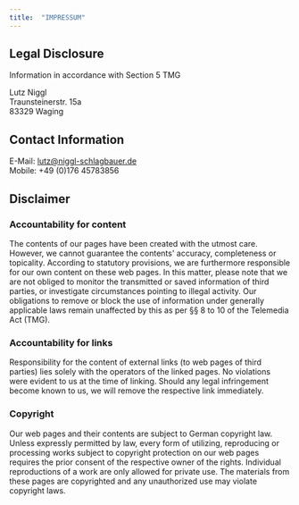 ```yaml
---
title:  "IMPRESSUM"
---
```


## Legal Disclosure
Information in accordance with Section 5 TMG

Lutz Niggl  
Traunsteinerstr. 15a  
83329 Waging

## Contact Information
E-Mail: <a href="mailto:lutz@niggl-schlagbauer.de">lutz@niggl-schlagbauer.de</a>  
Mobile: +49 (0)176 45783856  

## Disclaimer
### Accountability for content
The contents of our pages have been created with the utmost care. However, we cannot guarantee the contents' accuracy, completeness or topicality. According to statutory provisions, we are furthermore responsible for our own content on these web pages. In this matter, please note that we are not obliged to monitor the transmitted or saved information of third parties, or investigate circumstances pointing to illegal activity. 
Our obligations to remove or block the use of information under generally applicable laws remain unaffected by this as per §§ 8 to 10 of the Telemedia Act (TMG).

### Accountability for links
Responsibility for the content of external links (to web pages of third parties) lies solely with the operators of the linked pages. No violations were evident to us at the time of linking. Should any legal infringement become known to us, we will remove the respective 
link immediately.

### Copyright 
Our web pages and their contents are subject to German copyright law. Unless expressly permitted by law, every form of utilizing, reproducing or processing works subject to copyright protection on our web pages requires the prior consent of the respective owner of the rights. Individual reproductions of a work are only allowed for private use. 
The materials from these pages are copyrighted and any unauthorized use may violate copyright laws.

